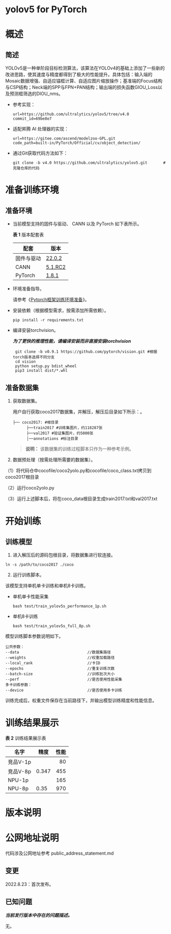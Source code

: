 # yolov5 for PyTorch

# 概述

## 简述

YOLOv5是一种单阶段目标检测算法，该算法在YOLOv4的基础上添加了一些新的改进思路，使其速度与精度都得到了极大的性能提升。具体包括：输入端的Mosaic数据增强、自适应锚框计算、自适应图片缩放操作；基准端的Focus结构与CSP结构；Neck端的SPP与FPN+PAN结构；输出端的损失函数GIOU_Loss以及预测框筛选的DIOU_nms。

- 参考实现：

  ```
  url=https://github.com/ultralytics/yolov5/tree/v4.0
  commit_id=69be8e7
  ```

- 适配昇腾 AI 处理器的实现：

  ```
  url=https://gitee.com/ascend/modelzoo-GPL.git
  code_path=built-in/PyTorch/Official/cv/object_detection/
  ```
  
- 通过Git获取代码方法如下：

  ```
  git clone -b v4.0 https://github.com/ultralytics/yolov5.git       # 克隆仓库的代码
  ```


# 准备训练环境

## 准备环境

- 当前模型支持的固件与驱动、 CANN 以及 PyTorch 如下表所示。

  **表 1**  版本配套表

  | 配套       | 版本                                                         |
  | ---------- | ------------------------------------------------------------ |
  | 固件与驱动 | [22.0.2](https://www.hiascend.com/hardware/firmware-drivers?tag=commercial) |
  | CANN       | [5.1.RC2](https://www.hiascend.com/software/cann/commercial?version=5.1.RC2) |
  | PyTorch    | [1.8.1](https://gitee.com/ascend/pytorch/tree/master/) |

- 环境准备指导。

  请参考《[Pytorch框架训练环境准备](https://www.hiascend.com/document/detail/zh/ModelZoo/pytorchframework/ptes)》。
  
- 安装依赖（根据模型需求，按需添加所需依赖）。

  ```shell script
  pip install -r requirements.txt
  ```
- 编译安装torchvision。

  ***为了更快的推理性能，请编译安装而非直接安装torchvision***

   ```
    git clone -b v0.9.1 https://github.com/pytorch/vision.git #根据torch版本选择不同分支
    cd vision
    python setup.py bdist_wheel
    pip3 install dist/*.whl
   ```

## 准备数据集

1. 获取数据集。

   用户自行获取coco2017数据集，并解压，解压后目录如下所示：。


   ```shell script
   ├── coco2017: #根目录
         ├──train2017 #训练集图片，约118287张
         ├──val2017 #验证集图片，约5000张
         │──annotations #标注目录             
   ```

   > **说明：** 
   >该数据集的训练过程脚本只作为一种参考示例。

2. 数据预处理（按需处理所需要的数据集）。

（1）将代码仓中cocofile/coco2yolo.py和cocofile/coco_class.txt拷贝到coco2017根目录

（2）运行coco2yolo.py

（3）运行上述脚本后，将在coco_data根目录生成train2017.txt和val2017.txt

# 开始训练

## 训练模型

1. 进入解压后的源码包根目录，将数据集进行软连接。
```shell script
ln -s /path/to/coco2017 ./coco
```
2. 运行训练脚本。

  该模型支持单机单卡训练和单机8卡训练。

   - 单机单卡性能采集

     ```shell script
     bash test/train_yolov5s_performance_1p.sh    
     ```

   - 单机8卡训练

     ```shell script
     bash test/train_yolov5s_full_8p.sh    
     ```


   模型训练脚本参数说明如下。

   ```shell script
   公共参数：
   --data                              //数据集路径
   --weights                           //权重加载路径
   --local_rank                        //卡ID     
   --epochs                            //重复训练次数
   --batch-size                        //训练批次大小
   --perf                              //是否使用性能采集
   多卡训练参数：
   --device                            //是否使用多卡训练
   ```
   
   训练完成后，权重文件保存在当前路径下，并输出模型训练精度和性能信息。

# 训练结果展示

**表 2**  训练结果展示表

| 名字    | 精度 |  性能 |
| ------- | ----- | ---: |
| 竞品V-1p |    | 80 |
| 竞品V-8p | 0.347 | 455 |
| NPU-1p  |    | 165 |
| NPU-8p  | 0.35 | 970 |


# 版本说明

# 公网地址说明
代码涉及公网地址参考 public_address_statement.md

## 变更

2022.8.23：首次发布。

## 已知问题

**_当前发行版本中存在的问题描述。_**

无。











